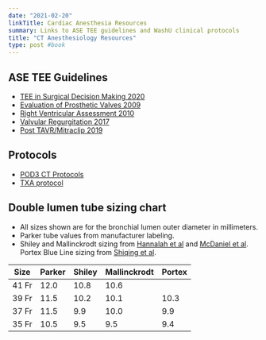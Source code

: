```yaml
---
date: "2021-02-20"
linkTitle: Cardiac Anesthesia Resources
summary: Links to ASE TEE guidelines and WashU clinical protocols
title: "CT Anesthesiology Resources"
type: post #book
---
```


## ASE TEE Guidelines
- [TEE in Surgical Decision Making 2020](https://www.asecho.org/wp-content/uploads/2020/06/TEE-Surgical-Decision-Making_June2020.pdf)
- [Evaluation of Prosthetic Valves 2009](https://www.onlinejase.com/article/S0894-7317(09)00676-2/pdf)
- [Right Ventricular Assessment 2010](https://www.onlinejase.com/article/S0894-7317(10)00434-7/pdf)
- [Valvular Regurgitation 2017](https://www.asecho.org/wp-content/uploads/2017/04/2017VavularRegurgitationGuideline.pdf)
- [Post TAVR/Mitraclip 2019](https://www.asecho.org/wp-content/uploads/2019/04/Percutaneous-VR_2019.pdf)

## Protocols
- [POD3 CT Protocols](https://collaboration.wustl.edu/depts/anest/Anesthesiology/BJHClinicalAreas/POD3CT/default.aspx)
- [TXA protocol](https://collaboration.wustl.edu/depts/anest/Anesthesiology/BJHClinicalAreas/POD3CT/Shared%20Documents/Tranexamic%20Acid%20CPB%20Protocol.pdf)

## Double lumen tube sizing chart

- All sizes shown are for the bronchial lumen outer diameter in millimeters. 
- Parker tube values from manufacturer labeling. 
- Shiley and Mallinckrodt sizing from [Hannalah et al](https://doi.org/10.1016/S1053-0770(97)90208-1) and [McDaniel et al](https://www.apsf.org/article/double-lumen-endotracheal-endobronchial-tube-diameter-size-indicators-on-packaging-remain-suboptimal/). Portex Blue Line sizing from [Shiqing et al](https://doi.org/10.1053/j.jvca.2017.11.029).

| Size | Parker | Shiley | Mallinckrodt | Portex |
| ---  | ------ | ------ | ------------ | ------ |
| 41 Fr | 12.0  | 10.8   | 10.6         |        |
| 39 Fr	| 11.5  | 10.2   | 10.1         | 10.3   |
| 37 Fr	| 11.5  | 9.9    | 10.0         | 9.9    |
| 35 Fr	| 10.5  | 9.5    |  9.5         | 9.4    |
